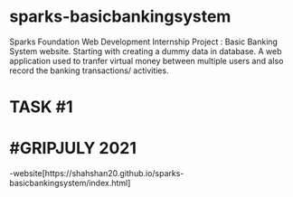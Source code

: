 # sparks-basicbankingsystem
<p>Sparks Foundation Web Development Internship Project : Basic Banking System website. Starting with creating a dummy data in database. A web application used to tranfer virtual money between multiple users and also record the banking transactions/ activities.</p>
<h1>TASK #1</h1>
<h1>#GRIPJULY 2021</h1>
  -website[https://shahshan20.github.io/sparks-basicbankingsystem/index.html]
